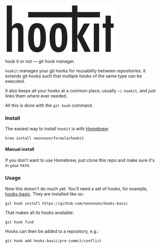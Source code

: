 ![hookit](./img/hookit.png)

hook it or not — git hook manager.

`hookit` manages your git hooks for reusability between repositories. It extends git hooks such that multiple hooks of the same type can be executed.

It also keeps all your hooks at a common place, usually `~/.hookit`, and just links them where ever needed.

All this is done with the `git hook` command.

### Install

The easiest way to install `hookit` is with [Homebrew](http://brew.sh):
```
brew install neonnoon/formula/hookit
```

#### Manual install

If you don't want to use Homebrew, just clone this repo and make sure it's in your `PATH`.

### Usage

Now this doesn't do much yet. You'll need a set of hooks, for example, [hooks-basic](https://github.com/neonnoon/hooks-basic). They are installed like so:
```
git hook install https://github.com/neonnoon/hooks-basic
```

That makes all its hooks available:
```
git hook find
```

Hooks can then be added to a repository, e.g.:
```
git hook add hooks-basic/pre-commit/conflict
```
